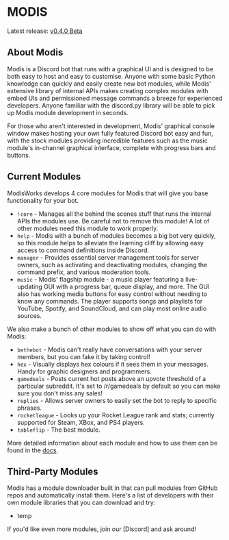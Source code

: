 # MODIS

Latest release: [v0.4.0 Beta](https://github.com/Infraxion/modis/releases/tag/0.4.0)

## About Modis

Modis is a Discord bot that runs with a graphical UI and is designed to be both easy to host and easy to customise. Anyone with some basic Python knowledge can quickly and easily create new bot modules, while Modis' extensive library of internal APIs makes creating complex modules with embed UIs and permissioned message commands a breeze for experienced developers. Anyone familiar with the discord.py library will be able to pick up Modis module development in seconds.

For those who aren't interested in development, Modis' graphical console window makes hosting your own fully featured Discord bot easy and fun, with the stock modules providing incredible features such as the music module's in-channel graphical interface, complete with progress bars and buttons.

## Current Modules

ModisWorks develops 4 core modules for Modis that will give you base functionality for your bot.
- `!core` - Manages all the behind the scenes stuff that runs the internal APIs the modules use. Be careful not to remove this module! A lot of other modules need this module to work properly.
- `help` - Modis with a bunch of modules becomes a big bot very quickly, so this module helps to alleviate the learning cliff by allowing easy access to command definitions inside Discord.
- `manager` - Provides essential server management tools for server owners, such as activating and deactivating modules, changing the command prefix, and various moderation tools.
- `music` - Modis' flagship module - a music player featuring a live-updating GUI with a progress bar, queue display, and more. The GUI also has working media buttons for easy control without needing to know any commands. The player supports songs and playlists for YouTube, Spotify, and SoundCloud, and can play most online audio sources.

We also make a bunch of other modules to show off what you can do with Modis:
- `bethebot` - Modis can't really have conversations with your server members, but you can fake it by taking control!
- `hex` - Visually displays hex colours if it sees them in your messages. Handy for graphic designers and programmers.
- `gamedeals` - Posts current hot posts above an upvote threshold of a particular subreddit. It's set to /r/gamedeals by default so you can make sure you don't miss any sales!
- `replies` - Allows server owners to easily set the bot to reply to specific phrases.
- `rocketleague` - Looks up your Rocket League rank and stats; currently supported for Steam, XBox, and PS4 players.
- `tableflip` - The best module.

More detailed information about each module and how to use them can be found in the [docs](https://infraxion.github.io/modis/documentation/#modules).

## Third-Party Modules

Modis has a module downloader built in that can pull modules from GitHub repos and automatically install them. Here's a list of developers with their own module libraries that you can download and try:

- temp

If you'd like even more modules, join our [Discord] and ask around!

